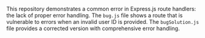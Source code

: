This repository demonstrates a common error in Express.js route handlers: the lack of proper error handling. The `bug.js` file shows a route that is vulnerable to errors when an invalid user ID is provided. The `bugSolution.js` file provides a corrected version with comprehensive error handling.